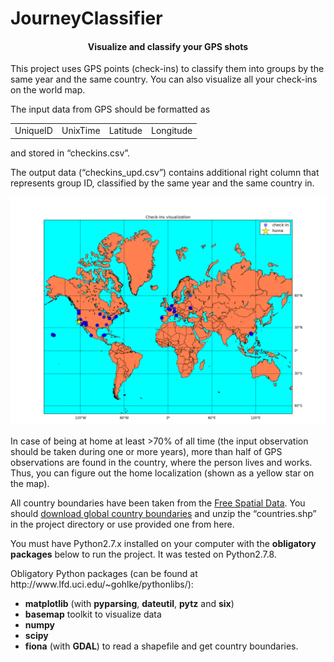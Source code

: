 JourneyClassifier
=================
<html>
<head>
<h4 align="center">Visualize and classify your GPS shots</h4>
</head>

<body>
<p>This project uses GPS points (check-ins) to classify them into groups by the same year and the same country. You can also visualize all your check-ins on the world map.</p>
<p>The input data from GPS should be formatted as
<table style="width:100%">
  <tr>
    <td>UniqueID</td>
    <td>UnixTime</td>		
    <td>Latitude</td>
    <td>Longitude</td>
  </tr>
</table> 
and stored in “checkins.csv”.
</p>
<p>The output data (“checkins_upd.csv”) contains additional right column that represents group ID, classified by the same year and the same country in.</p>
<div><img src="output_map.png"/></div>
<p>In case of being at home at least >70% of all time (the input observation should be taken during one or more years), more than half of GPS observations are found in the country, where the person lives and works. Thus, you can figure out the home localization (shown as a yellow star on the map).</p>
<p>All country boundaries have been taken from the <a href="http://www.diva-gis.org/Data">Free Spatial Data</a>. You should <a href="http://biogeo.ucdavis.edu/data/world/countries_shp.zip">download global country boundaries</a> and unzip the “countries.shp” in the project directory or use provided one from here.</p>
<p>You must have Python2.7.x installed on your computer with the <b>obligatory packages</b> below to run the project. It was tested on Python2.7.8.</p>
<p>Obligatory Python packages (can be found at http://www.lfd.uci.edu/~gohlke/pythonlibs/):</p>
<ul>
    <li><b>matplotlib</b> (with <b>pyparsing</b>, <b>dateutil</b>, <b>pytz</b> and <b>six</b>)</li>
	<li><b>basemap</b> toolkit to visualize data</li>
	<li><b>numpy</b></li>
	<li><b>scipy</b></li>
	<li><b>fiona</b> (with <b>GDAL</b>) to read a shapefile and get country boundaries.
</ul>
</body>
</html>
